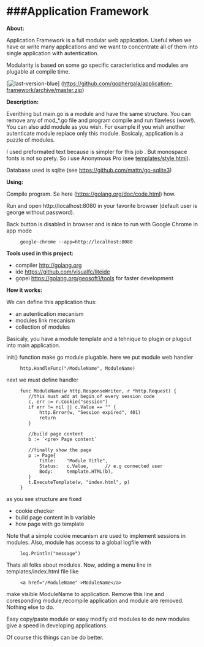###Application Framework
====
**About:**

Application Framework is a full modular web application.
Useful when we have or write many applications and we want to concentrate all of them into single application with autentication.

Modularity is based on some go specific caracteristics and modules are plugable at compile time.

[![last-version-blue](https://cloud.githubusercontent.com/assets/6298396/5602522/8967405e-935b-11e4-8777-de3623ed6ad7.png)] (https://github.com/gophergala/application-framework/archive/master.zip)


**Description:**

Everithing but main.go is a module and have the same structure. You can remove any of mod_*.go file and program compile and run flawless (wow!). You can also add module as you wish. For example if you wish another autenticate module replace only this module.
Basicaly, application is a puzzle of modules.

I used preformated text because is simpler for this job . But monospace fonts is not so prety. So i use Anonymous Pro (see [templates/style.html](https://github.com/gophergala/application-framework/blob/master/templates/style.html)).

Database used is sqlite (see https://github.com/mattn/go-sqlite3)

**Using:**

Compile program. Se here (https://golang.org/doc/code.html) how.

Run and open http://localhost:8080 in your favorite browser (default user is george without password).

Back button is disabled in browser and is nice to run with Google Chrome in app mode

         google-chrome --app=http://localhost:8080

**Tools used in this project:**

   * compiler http://golang.org
   * ide      https://github.com/visualfc/liteide
   * gopei    https://golang.org/geosoft1/tools for faster development

**How it works:**

We can define this application thus:
   * an autentication mecanism
   * modules link mecanism
   * collection of modules

Basicaly, you have a module template and a tehnique to plugin or plugout into
main application.

init() function make go module plugable. here we put module web handler

         http.HandleFunc("/ModuleName", ModuleName)
	
next we must define handler

         func ModuleName(w http.ResponseWriter, r *http.Request) {
         	//this must add at begin of every session code
         	c, err := r.Cookie("session")
         	if err != nil || c.Value == "" {
         		http.Error(w, "Session expired", 401)
         		return
         	}
         
         	//build page content
         	b := `<pre> Page content`
         	
         	//finally show the page
         	p := Page{
         		Title:    "Module Title",
         		Status:   c.Value,		// e.g connected user
         		Body:     template.HTML(b),
         	}
         	t.ExecuteTemplate(w, "index.html", p)
         }

as you see structure are fixed

   * cookie checker
   * build page content in b variable
   * how page with go template

Note that a simple cookie mecanism are used to implement sessions in modules.
Also, module has access to a global logfile with

         log.Println("message")

Thats all folks about modules. Now, adding a menu line in templates/index.html file like

         <a href="/ModuleName" >ModuleName</a> 

make visible ModuleName to application. Remove this line and coresponding module,recompile application and module are removed. Nothing else to do.

Easy copy/paste module or easy modify old modules to do new modules give a speed in developing applications.

Of course this things can be do better.
